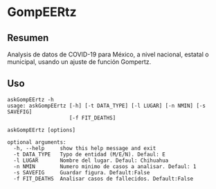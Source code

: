 GompEERtz
=============================


## Resumen

Analysis de datos de COVID-19 para México, a nivel nacional, estatal o municipal, usando un ajuste de función Gompertz. 



## Uso

```
askGompEErtz -h
usage: askGompEErtz [-h] [-t DATA_TYPE] [-l LUGAR] [-n NMIN] [-s SAVEFIG]
                    [-f FIT_DEATHS]

askGompEErtz [options]

optional arguments:
  -h, --help     show this help message and exit
  -t DATA_TYPE   Typo de entidad (M/E/N). Defaul: E
  -l LUGAR       Nombre del lugar. Defaul: Chihuahua
  -n NMIN        Numero minimo de casos a analisar. Defaul: 1
  -s SAVEFIG     Guardar figura. Default:False
  -f FIT_DEATHS  Analisar casos de fallecidos. Default:False
  ```
  
  
